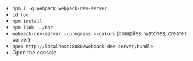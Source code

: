 * `npm i -g webpack webpack-dev-server`
* `cd foo`
* `npm install`
* `npm link ../bar`
* `webpack-dev-server --progress --colors` (compiles, watches, creates server)
* `open http://localhost:8080/webpack-dev-server/bundle`
* Open the console
